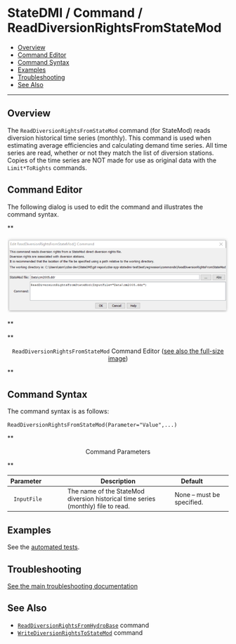 # StateDMI / Command / ReadDiversionRightsFromStateMod #

* [Overview](#overview)
* [Command Editor](#command-editor)
* [Command Syntax](#command-syntax)
* [Examples](#examples)
* [Troubleshooting](#troubleshooting)
* [See Also](#see-also)

-------------------------

## Overview ##

The `ReadDiversionRightsFromStateMod` command (for StateMod)
reads diversion historical time series (monthly).
This command is used when estimating average efficiencies and calculating demand time series.
All time series are read, whether or not they match the list of diversion stations.
Copies of the time series are NOT made for use as original data with the `Limit*ToRights` commands.

## Command Editor ##

The following dialog is used to edit the command and illustrates the command syntax.

**<p style="text-align: center;">
![ReadDiversionRightsFromStateMod command editor](ReadDiversionRightsFromStateMod.png)
</p>**

**<p style="text-align: center;">
`ReadDiversionRightsFromStateMod` Command Editor (<a href="../ReadDiversionRightsFromStateMod.png">see also the full-size image</a>)
</p>**

## Command Syntax ##

The command syntax is as follows:

```text
ReadDiversionRightsFromStateMod(Parameter="Value",...)
```
**<p style="text-align: center;">
Command Parameters
</p>**

| **Parameter**&nbsp;&nbsp;&nbsp;&nbsp;&nbsp;&nbsp;&nbsp;&nbsp;&nbsp;&nbsp;&nbsp;&nbsp; | **Description** | **Default**&nbsp;&nbsp;&nbsp;&nbsp;&nbsp;&nbsp;&nbsp;&nbsp;&nbsp;&nbsp; |
| --------------|-----------------|----------------- |
|` InputFile` | The name of the StateMod diversion historical time series (monthly) file to read. | None – must be specified. |

## Examples ##

See the [automated tests](https://github.com/OpenCDSS/cdss-app-statedmi-test/tree/master/test/regression/commands/ReadDiversionRightsFromStateMod).

## Troubleshooting ##

[See the main troubleshooting documentation](../../troubleshooting/troubleshooting.md)

## See Also ##

* [`ReadDiversionRightsFromHydroBase`](../ReadDiversionRightsFromHydroBase/ReadDiversionRightsFromHydroBase.md) command
* [`WriteDiversionRightsToStateMod`](../WriteDiversionRightsToStateMod/WriteDiversionRightsToStateMod.md) command
